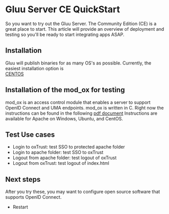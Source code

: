 # Gluu Server CE QuickStart 

So you want to try out the Gluu Server. The Community Edition (CE) 
is a great place to start. This article will provide an overview of
deployment and testing so you'll be ready to start integrating apps ASAP. 

## Installation

Gluu will publish binaries for as many OS's as possible. Currently, the 
easiest installation option is  
[CENTOS](http://www.gluu.org/docs/admin-guide/installation/centos)

## Installation of the mod_ox for testing

mod_ox is an access control module that enables a server to support OpenID Connect and UMA endpoints. mod_ox is written in C.  Right now the instructions can be found in the following [pdf document](http://www.gluu.co/modox-pdf) Instructions are available for Apache on Windows, Ubuntu, and CentOS.

## Test Use cases

-  Login to oxTrust: test SSO to protected apache folder
-  Login to apache folder: test SSO to oxTrust
-  Logout from apache folder: test logout of oxTrust
-  Logout from oxTrust: test logout of index.html
  
## Next steps

After you try these, you may want to configure open source software
that supports OpenID Connect. 
-  Restart


